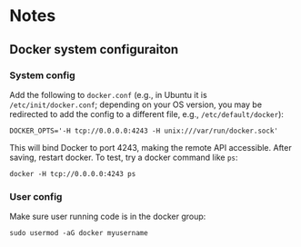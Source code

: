 # Notes

## Docker system configuraiton

### System config

Add the following to `docker.conf` (e.g., in Ubuntu it is `/etc/init/docker.conf`; depending on your OS version, you may be redirected to add the config to a different file, e.g., `/etc/default/docker`):
```
DOCKER_OPTS='-H tcp://0.0.0.0:4243 -H unix:///var/run/docker.sock'
```

This will bind Docker to port 4243, making the remote API accessible. After saving, restart docker. To test, try a docker command like `ps`:

```
docker -H tcp://0.0.0.0:4243 ps
```

### User config

Make sure user running code is in the docker group: 

```
sudo usermod -aG docker myusername
```